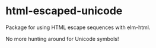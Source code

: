# html-escaped-unicode

Package for using HTML escape sequences with elm-html.

No more hunting around for Unicode symbols!
